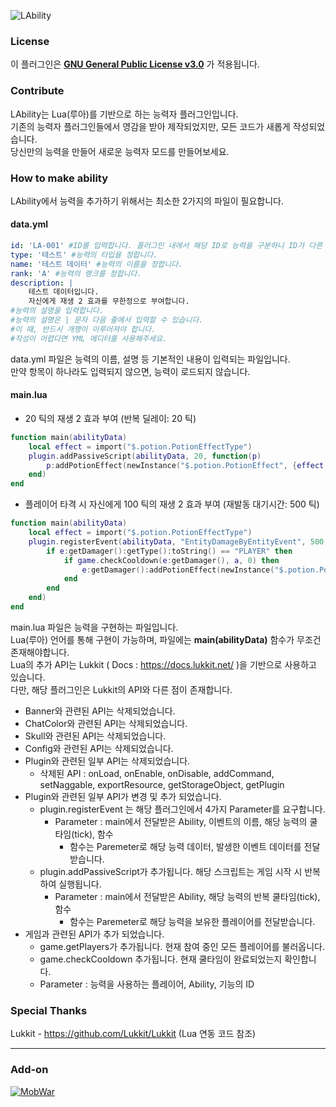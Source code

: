 ![LAbility](https://user-images.githubusercontent.com/30228621/145702029-17ecfee6-6838-4405-91e3-2bdc88564e19.png)
### License
이 플러그인은 [**GNU General Public License v3.0**](https://www.gnu.org/licenses/gpl-3.0.en.html) 가 적용됩니다. 
### Contribute
LAbility는 Lua(루아)를 기반으로 하는 능력자 플러그인입니다.\
기존의 능력자 플러그인들에서 영감을 받아 제작되었지만, 모든 코드가 새롭게 작성되었습니다.\
당신만의 능력을 만들어 새로운 능력자 모드를 만들어보세요.

### How to make ability
LAbility에서 능력을 추가하기 위해서는 최소한 2가지의 파일이 필요합니다.
#### data.yml
```yaml
id: 'LA-001' #ID를 입력합니다. 플러그인 내에서 해당 ID로 능력을 구분하니 ID가 다른 능력과 겹치지 않도록 해주세요.
type: '테스트' #능력의 타입을 정합니다.
name: '테스트 데이터' #능력의 이름을 정합니다.
rank: 'A' #능력의 랭크를 정합니다.
description: | 
    테스트 데이터입니다.
    자신에게 재생 2 효과를 무한정으로 부여합니다.
#능력의 설명을 입력합니다.
#능력의 설명은 | 문자 다음 줄에서 입력할 수 있습니다.
#이 때, 반드시 개행이 이루어져야 합니다.
#작성이 어렵다면 YML 에디터를 사용해주세요.
```
data.yml 파일은 능력의 이름, 설명 등 기본적인 내용이 입력되는 파일입니다.\
만약 항목이 하나라도 입력되지 않으면, 능력이 로드되지 않습니다.

#### main.lua
 - 20 틱의 재생 2 효과 부여 (반복 딜레이: 20 틱)
```lua
function main(abilityData)
	local effect = import("$.potion.PotionEffectType")
	plugin.addPassiveScript(abilityData, 20, function(p)
		p:addPotionEffect(newInstance("$.potion.PotionEffect", {effect.REGENERATION, 20, 1}))
	end)
end
```

 - 플레이어 타격 시 자신에게 100 틱의 재생 2 효과 부여 (재발동 대기시간: 500 틱)
```lua
function main(abilityData)
	local effect = import("$.potion.PotionEffectType")
	plugin.registerEvent(abilityData, "EntityDamageByEntityEvent", 500, function(a, e)
		if e:getDamager():getType():toString() == "PLAYER" then
			if game.checkCooldown(e:getDamager(), a, 0) then
				e:getDamager():addPotionEffect(newInstance("$.potion.PotionEffect", {effect.REGENERATION, 100, 1}))
			end
		end
	end)
end
```
main.lua 파일은 능력을 구현하는 파일입니다.\
Lua(루아) 언어를 통해 구현이 가능하며, 파일에는 **main(abilityData)** 함수가 무조건 존재해야합니다.\
Lua의 추가 API는 Lukkit ( Docs : https://docs.lukkit.net/ )을 기반으로 사용하고 있습니다.\
다만, 해당 플러그인은 Lukkit의 API와 다른 점이 존재합니다.
 - Banner와 관련된 API는 삭제되었습니다.
 - ChatColor와 관련된 API는 삭제되었습니다.
 - Skull와 관련된 API는 삭제되었습니다.
 - Config와 관련된 API는 삭제되었습니다.
 - Plugin와 관련된 일부 API는 삭제되었습니다.
   - 삭제된 API : onLoad, onEnable, onDisable, addCommand, setNaggable, exportResource, getStorageObject, getPlugin
 - Plugin와 관련된 일부 API가 변경 및 추가 되었습니다.
   - plugin.registerEvent 는 해당 플러그인에서 4가지 Parameter를 요구합니다.
     - Parameter : main에서 전달받은 Ability, 이벤트의 이름, 해당 능력의 쿨타임(tick), 함수
       - 함수는 Paremeter로 해당 능력 데이터, 발생한 이벤트 데이터를 전달받습니다.
   - plugin.addPassiveScript가 추가됩니다. 해당 스크립트는 게임 시작 시 반복하여 실행됩니다.
     - Parameter : main에서 전달받은 Ability, 해당 능력의 반복 쿨타임(tick), 함수
       - 함수는 Paremeter로 해당 능력을 보유한 플레이어를 전달받습니다.
 - 게임과 관련된 API가 추가 되었습니다.
    - game.getPlayers가 추가됩니다. 현재 참여 중인 모든 플레이어를 불러옵니다.
    - game.checkCooldown 추가됩니다. 현재 쿨타임이 완료되었는지 확인합니다.
     - Parameter : 능력을 사용하는 플레이어, Ability, 기능의 ID

### Special Thanks
Lukkit - https://github.com/Lukkit/Lukkit (Lua 연동 코드 참조)
***
### Add-on
[![MobWar](https://user-images.githubusercontent.com/30228621/145704497-ee1ab8c1-725e-478f-bc11-7caa54d0a779.png)](https://github.com/LuaAbility/MobWar)
